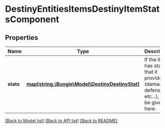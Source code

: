 # DestinyEntitiesItemsDestinyItemStatsComponent

## Properties
Name | Type | Description | Notes
------------ | ------------- | ------------- | -------------
**stats** | [**map[string,\Bungie\Model\DestinyDestinyStat]**](DestinyDestinyStat.md) | If the item has stats that it provides (damage, defense, etc...), it will be given here. | [optional] 

[[Back to Model list]](../README.md#documentation-for-models) [[Back to API list]](../README.md#documentation-for-api-endpoints) [[Back to README]](../README.md)


